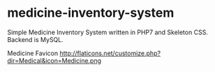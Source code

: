 # medicine-inventory-system
Simple Medicine Inventory System written in PHP7 and Skeleton CSS. Backend is MySQL.

Medicine Favicon
http://flaticons.net/customize.php?dir=Medical&icon=Medicine.png
